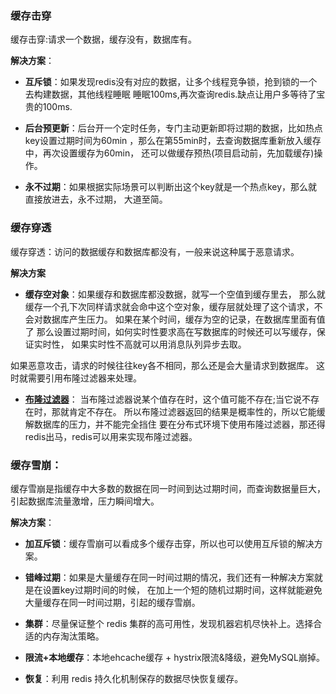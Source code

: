 ### 缓存击穿  
缓存击穿:请求一个数据，缓存没有，数据库有。  

**解决方案**：
* **互斥锁**：如果发现redis没有对应的数据，让多个线程竞争锁，抢到锁的一个去构建数据，其他线程睡眠
睡眠100ms,再次查询redis.缺点让用户多等待了宝贵的100ms.

* **后台预更新**：后台开一个定时任务，专门主动更新即将过期的数据，比如热点key设置过期时间为60min
，那么在第55min时，去查询数据库重新放入缓存中，再次设置缓存为60min，
还可以做缓存预热(项目启动前，先加载缓存)操作。

* **永不过期**：如果根据实际场景可以判断出这个key就是一个热点key，那么就直接放进去，永不过期，
大道至简。


### 缓存穿透    

缓存穿透：访问的数据缓存和数据库都没有，一般来说这种属于恶意请求。    

**解决方案** 

* **缓存空对象**：如果缓存和数据库都没数据，就写一个空值到缓存里去，
那么就缓存一个孔下次同样请求就会命中这个空对象，缓存层就处理了这个请求，不会对数据库产生压力。
如果在某个时间，缓存为空的记录，在数据库里面有值了
那么设置过期时间，如何实时性要求高在写数据库的时候还可以写缓存，保证实时性，
如果实时性不高就可以用消息队列异步去取。

如果恶意攻击，请求的时候往往key各不相同，那么还是会大量请求到数据库。
这时就需要引用布隆过滤器来处理。

* **[布隆过滤器](https://mp.weixin.qq.com/s/iL9lvG1Zdd0srl6nUtYq4Q)**：
 当布隆过滤器说某个值存在时，这个值可能不存在;当它说不存在时，那就肯定不存在。
所以布隆过滤器返回的结果是概率性的，所以它能缓解数据库的压力，并不能完全挡住
要在分布式环境下使用布隆过滤器，那还得redis出马，redis可以用来实现布隆过滤器。

### 缓存雪崩：  

缓存雪崩是指缓存中大多数的数据在同一时间到达过期时间，而查询数据量巨大，
引起数据库流量激增，压力瞬间增大。

**解决方案**：
* **加互斥锁**：缓存雪崩可以看成多个缓存击穿，所以也可以使用互斥锁的解决方案。

* **错峰过期**：如果是大量缓存在同一时间过期的情况，我们还有一种解决方案就是在设置key过期时间的时候，
在加上一个短的随机过期时间，这样就能避免大量缓存在同一时间过期，引起的缓存雪崩。

* **集群**：尽量保证整个 redis 集群的高可用性，发现机器宕机尽快补上。选择合适的内存淘汰策略。
* **限流+本地缓存**：本地ehcache缓存 + hystrix限流&降级，避免MySQL崩掉。
* **恢复**：利用 redis 持久化机制保存的数据尽快恢复缓存。

























